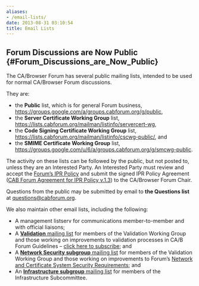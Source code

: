 ```yaml
---
aliases:
- /email-lists/
date: 2013-08-31 03:10:54
title: Email Lists
---
```


## Forum Discussions are Now Public {#Forum_Discussions_are_Now_Public}

The CA/Browser Forum has several public mailing lists, intended to be used for normal CA/Browser Forum discussions.

They are:

- the **Public** list, which is for general Forum business, https://groups.google.com/a/groups.cabforum.org/g/public,
- the **Server Certificate Working Group** list, https://lists.cabforum.org/mailman/listinfo/servercert-wg,
- the **Code Signing Certificate Working Group** list, https://lists.cabforum.org/mailman/listinfo/cscwg-public/, and
- the **SMIME Certificate Working Group** list, https://groups.google.com/u/6/a/groups.cabforum.org/g/smcwg-public.

The activity on these lists can be followed by the public, but not posted to, unless they are an Interested Party. An Interested Party must review and accept the [Forum’s IPR Policy][1] and submit the signed IPR Policy Agreement ([CAB Forum Agreement for IPR Policy v.1.3][2]) to the CA/Browser Forum Chair.

Questions from the public may be submitted by email to **the Questions list** at questions@cabforum.org.

We also maintain other email lists, including the following:

- A management listserv for communications member-to-member and with official liaisons;
- A [**Validation** mailing list][3] for members of the Validation Working Group and those working on improvements to validation processes in CA/B Forum Guidelines – [click here to subscribe][3]; and
- A [**Network Security subgroup** mailing list][4] for members of the Validation Working Group and those working on improvements to Forum’s [Network and Certificate System Security Requirements][5]; and
- An [**Infrastructure subgroup** mailing list][6] for members of the Infrastructure Subcommittee.

[1]: /about/ipr-policy/ "IPR Policy"
[2]: /uploads/CAB-Forum-Agreement-for-IPR-Policy_20FEB18.pdf
[3]: https://lists.cabforum.org/mailman/listinfo/validation/
[4]: https://lists.cabforum.org/mailman/listinfo/netsec
[5]: /working-groups/netsec/documents/
[6]: https://groups.google.com/a/groups.cabforum.org/g/infrastructure
